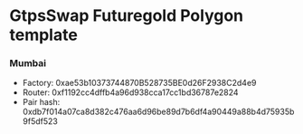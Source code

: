 # GtpsSwap Futuregold Polygon template

### Mumbai

- Factory: 0xae53b10373744870B528735BE0d26F2938C2d4e9
- Router: 0xf1192cc4dffb4a96d938cca17cc1bd36787e2824
- Pair hash: 0xdb7f014a07ca8d382c476aa6d96be89d7b6df4a90449a88b4d75935b9f5df523
